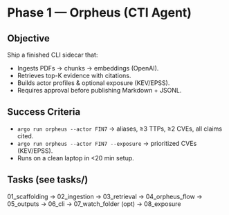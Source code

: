 # Phase 1 — Orpheus (CTI Agent)

## Objective
Ship a finished CLI sidecar that:
- Ingests PDFs → chunks → embeddings (OpenAI).
- Retrieves top-K evidence with citations.
- Builds actor profiles & optional exposure (KEV/EPSS).
- Requires approval before publishing Markdown + JSONL.

## Success Criteria
- `argo run orpheus --actor FIN7` → aliases, ≥3 TTPs, ≥2 CVEs, all claims cited.
- `argo run orpheus --actor FIN7 --exposure` → prioritized CVEs (KEV/EPSS).
- Runs on a clean laptop in <20 min setup.

## Tasks (see tasks/)
01_scaffolding → 02_ingestion → 03_retrieval → 04_orpheus_flow → 05_outputs → 06_cli → 07_watch_folder (opt) → 08_exposure
